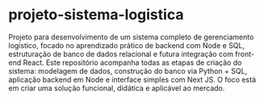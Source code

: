 # projeto-sistema-logistica
Projeto para desenvolvimento de um sistema completo de gerenciamento logístico, focado no aprendizado prático de backend com Node e SQL, estruturação de banco de dados relacional e futura integração com front-end React. Este repositório acompanha todas as etapas de criação do sistema: modelagem de dados, construção do banco via Python + SQL, aplicação backend em Node e interface simples com Next JS. O foco está em criar uma solução funcional, didática e aplicável ao mercado.
